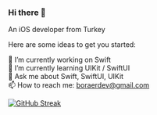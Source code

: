 ### Hi there 👋
An iOS developer from Turkey


Here are some ideas to get you started:

 🔭 I’m currently working on Swift <br>
 🌱 I’m currently learning UIKit / SwiftUI<br>
 💬 Ask me about Swift, SwiftUI, UIKit<br>
 📫 How to reach me: boraerdev@gmail.com<br>

[![GitHub Streak](https://github-readme-streak-stats.herokuapp.com?user=boraerdev&theme=dark&hide_border=true&date_format=M%20j%5B%2C%20Y%5D)](https://git.io/streak-stats)
